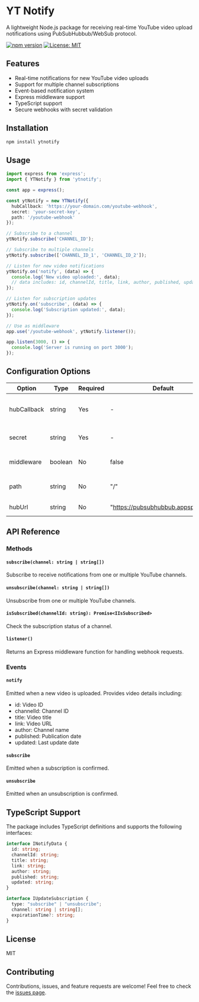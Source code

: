 # YT Notify

A lightweight Node.js package for receiving real-time YouTube video upload notifications using PubSubHubbub/WebSub protocol.

[![npm version](https://img.shields.io/npm/v/ytnotify.svg)](https://www.npmjs.com/package/ytnotify)
[![License: MIT](https://img.shields.io/badge/License-MIT-yellow.svg)](https://opensource.org/licenses/MIT)

## Features

- Real-time notifications for new YouTube video uploads
- Support for multiple channel subscriptions
- Event-based notification system
- Express middleware support
- TypeScript support
- Secure webhooks with secret validation

## Installation

```bash
npm install ytnotify
```

## Usage

```typescript
import express from 'express';
import { YTNotify } from 'ytnotify';

const app = express();

const ytNotify = new YTNotify({
  hubCallback: 'https://your-domain.com/youtube-webhook',
  secret: 'your-secret-key',
  path: '/youtube-webhook'
});

// Subscribe to a channel
ytNotify.subscribe('CHANNEL_ID');

// Subscribe to multiple channels
ytNotify.subscribe(['CHANNEL_ID_1', 'CHANNEL_ID_2']);

// Listen for new video notifications
ytNotify.on('notify', (data) => {
  console.log('New video uploaded:', data);
  // data includes: id, channelId, title, link, author, published, updated
});

// Listen for subscription updates
ytNotify.on('subscribe', (data) => {
  console.log('Subscription updated:', data);
});

// Use as middleware
app.use('/youtube-webhook', ytNotify.listener());

app.listen(3000, () => {
  console.log('Server is running on port 3000');
});
```

## Configuration Options

| Option | Type | Required | Default | Description |
|--------|------|----------|---------|-------------|
| hubCallback | string | Yes | - | Your webhook URL where notifications will be received |
| secret | string | Yes | - | Secret key for webhook validation |
| middleware | boolean | No | false | Enable Express middleware mode |
| path | string | No | "/" | Webhook path for the middleware |
| hubUrl | string | No | "https://pubsubhubbub.appspot.com" | PubSubHubbub hub URL |

## API Reference

### Methods

#### `subscribe(channel: string | string[])`
Subscribe to receive notifications from one or multiple YouTube channels.

#### `unsubscribe(channel: string | string[])`
Unsubscribe from one or multiple YouTube channels.

#### `isSubscribed(channelId: string): Promise<IIsSubscribed>`
Check the subscription status of a channel.

#### `listener()`
Returns an Express middleware function for handling webhook requests.

### Events

#### `notify`
Emitted when a new video is uploaded. Provides video details including:
- id: Video ID
- channelId: Channel ID
- title: Video title
- link: Video URL
- author: Channel name
- published: Publication date
- updated: Last update date

#### `subscribe`
Emitted when a subscription is confirmed.

#### `unsubscribe`
Emitted when an unsubscription is confirmed.

## TypeScript Support

The package includes TypeScript definitions and supports the following interfaces:

```typescript
interface INotifyData {
  id: string;
  channelId: string;
  title: string;
  link: string;
  author: string;
  published: string;
  updated: string;
}

interface IUpdateSubscription {
  type: "subscribe" | "unsubscribe";
  channel: string | string[];
  expirationTime?: string;
}
```

## License

MIT

## Contributing

Contributions, issues, and feature requests are welcome! Feel free to check the [issues page](https://github.com/yourusername/ytnotify/issues).